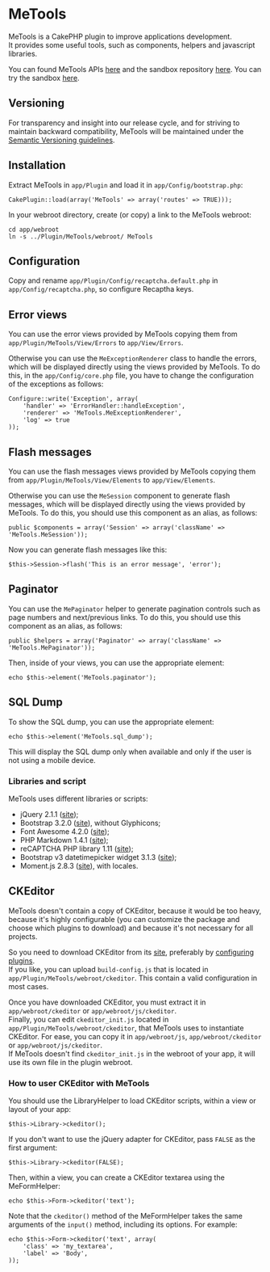 # MeTools
MeTools is a CakePHP plugin to improve applications development.  
It provides some useful tools, such as components, helpers and javascript libraries.

You can found MeTools APIs [here](http://repository.novatlantis.it/metools/API) and 
the sandbox repository [here](http://github.com/mirko-pagliai/MeToolsSandbox). 
You can try the sandbox [here](http://repository.novatlantis.it/metools-sandbox).

## Versioning
For transparency and insight into our release cycle, and for striving to maintain backward compatibility, 
MeTools will be maintained under the [Semantic Versioning guidelines](http://semver.org).

## Installation
Extract MeTools in `app/Plugin` and load it in `app/Config/bootstrap.php`:

	CakePlugin::load(array('MeTools' => array('routes' => TRUE)));

In your webroot directory, create (or copy) a link to the MeTools webroot:

	cd app/webroot
	ln -s ../Plugin/MeTools/webroot/ MeTools

## Configuration
Copy and rename `app/Plugin/Config/recaptcha.default.php` in `app/Config/recaptcha.php`, so configure Recaptha keys.

## Error views
You can use the error views provided by MeTools copying them from `app/Plugin/MeTools/View/Errors` to `app/View/Errors`.

Otherwise you can use the `MeExceptionRenderer` class to handle the errors, which will be displayed directly using 
the views provided by MeTools. To do this, in the `app/Config/core.php` file, you have to change the configuration 
of the exceptions as follows:

	Configure::write('Exception', array(
		'handler' => 'ErrorHandler::handleException',
		'renderer' => 'MeTools.MeExceptionRenderer',
		'log' => true
	));

## Flash messages
You can use the flash messages views provided by MeTools copying them from `app/Plugin/MeTools/View/Elements` to `app/View/Elements`.

Otherwise you can use the `MeSession` component to generate flash messages, which will be displayed directly using 
the views provided by MeTools. To do this, you should use this component as an alias, as follows:
	
	public $components = array('Session' => array('className' => 'MeTools.MeSession'));

Now you can generate flash messages like this:
	
	$this->Session->flash('This is an error message', 'error');

## Paginator
You can use the `MePaginator` helper to generate pagination controls such as page numbers and next/previous links. To do this,
you should use this component as an alias, as follows:

	public $helpers = array('Paginator' => array('className' => 'MeTools.MePaginator'));

Then, inside of your views, you can use the appropriate element:

	echo $this->element('MeTools.paginator');

## SQL Dump
To show the SQL dump, you can use the appropriate element:

	echo $this->element('MeTools.sql_dump');

This will display the SQL dump only when available and only if the user is not using a mobile device.

### Libraries and script
MeTools uses different libraries or scripts:

- jQuery 2.1.1 ([site](http://jquery.com));
- Bootstrap 3.2.0 ([site](http://getbootstrap.com)), without Glyphicons;
- Font Awesome 4.2.0 ([site](http://fortawesome.github.com/Font-Awesome));
- PHP Markdown 1.4.1 ([site](http://michelf.ca/projects/php-markdown));
- reCAPTCHA PHP library 1.11 ([site](https://developers.google.com/recaptcha/docs/php));
- Bootstrap v3 datetimepicker widget 3.1.3 ([site](https://github.com/Eonasdan/bootstrap-datetimepicker));
- Moment.js 2.8.3 ([site](http://momentjs.com/)), with locales.

## CKEditor
MeTools doesn't contain a copy of CKEditor, because it would be too heavy, because it's highly configurable (you 
can customize the package and choose which plugins to download) and because it's not necessary for all projects.

So you need to download CKEditor from its [site](http://ckeditor.com/download), preferably by 
[configuring plugins](http://ckeditor.com/builder).  
If you like, you can upload `build-config.js` 
that is located in `app/Plugin/MeTools/webroot/ckeditor`. This contain a valid configuration in most cases.

Once you have downloaded CKEditor, you must extract it in `app/webroot/ckeditor` or `app/webroot/js/ckeditor`.  
Finally, you can edit `ckeditor_init.js` located in `app/Plugin/MeTools/webroot/ckeditor`, that MeTools uses to 
instantiate CKEditor. For ease, you can copy it in `app/webroot/js`, `app/webroot/ckeditor` or `app/webroot/js/ckeditor`.  
If MeTools doesn't find `ckeditor_init.js` in the webroot of your app, it will use its own file in the plugin webroot.

### How to user CKEditor with MeTools
You should use the LibraryHelper to load CKEditor scripts, within a view or layout of your app:

	$this->Library->ckeditor();

If you don't want to use the jQuery adapter for CKEditor, pass `FALSE` as the first argument:

	$this->Library->ckeditor(FALSE);

Then, within a view, you can create a CKEditor textarea using the MeFormHelper:

	echo $this->Form->ckeditor('text');

Note that the `ckeditor()` method of the MeFormHelper takes the same arguments of the `input()` method, 
including its options. For example:

	echo $this->Form->ckeditor('text', array(
		'class'	=> 'my_textarea',
		'label' => 'Body',
	));
